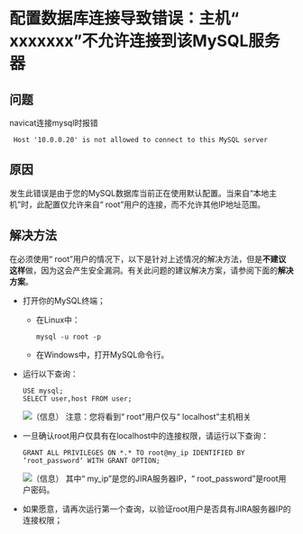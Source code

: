 # 配置数据库连接导致错误：主机“ xxxxxxx”不允许连接到该MySQL服务器

## 问题

navicat连接mysql时报错

```none
 Host '10.0.0.20' is not allowed to connect to this MySQL server
```

## 原因

发生此错误是由于您的MySQL数据库当前正在使用默认配置。当来自“本地主机”时，此配置仅允许来自“ root”用户的连接，而不允许其他IP地址范围。

## 解决方法

在必须使用“ root”用户的情况下，以下是针对上述情况的解决方法，但是**不建议这样**做，因为这会产生安全漏洞。有关此问题的建议解决方案，请参阅下面的**解决方案**。

- 打开你的MySQL终端；

    - 在Linux中：

        ```none
        mysql -u root -p
        ```

    - 在Windows中，打开MySQL命令行。

- 运行以下查询：

    ```none
    USE mysql;
    SELECT user,host FROM user;
    ```

    ![（信息）](https://confluence.atlassian.com/s/en_GB/7901/af536c7c6dffcc1d697b914b797aa7f2f306b4f8/_/images/icons/emoticons/information.svg) 注意：您将看到“ root”用户仅与“ localhost”主机相关

- 一旦确认root用户仅具有在localhost中的连接权限，请运行以下查询：

    ```none
    GRANT ALL PRIVILEGES ON *.* TO root@my_ip IDENTIFIED BY ‘root_password‘ WITH GRANT OPTION;
    ```

    ![（信息）](https://confluence.atlassian.com/s/en_GB/7901/af536c7c6dffcc1d697b914b797aa7f2f306b4f8/_/images/icons/emoticons/information.svg) 其中“ my_ip”是您的JIRA服务器IP，“ root_password”是root用户密码。

-  如果愿意，请再次运行第一个查询，以验证root用户是否具有JIRA服务器IP的连接权限；